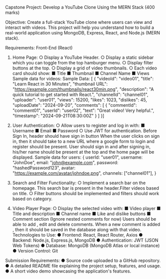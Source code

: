 Capstone Project: Develop a YouTube Clone Using the MERN 
Stack (400 marks) 

Objective: Create a full-stack YouTube clone where users can view and interact with videos. 
This project will help you understand how to build a real-world application using MongoDB, 
Express, React, and Node.js (MERN stack). 

Requirements: 
Front-End (React) 

1. Home Page: 
○ Display a YouTube Header. 
○ Display a static sidebar which you can toggle from the top hamburger menu. 
○ Display filter buttons at the top. 
○ Display a grid of video thumbnails. 
○ Each video card should show: 
■ Title 
■ Thumbnail 
■ Channel Name 
■ Views 
Sample data for videos: 
Sample Data: 
[ { "videoId": "video01", "title": "Learn React in 30 Minutes", "thumbnail URL": 
"https://example.com/thumbnails/react30min.png", "description": "A quick tutorial to get started 
with React.", "channelId": "channel01", "uploader": "user01", "views": 15200, "likes": 1023, 
"dislikes": 45, "uploadDate": "2024-09-20", "comments": [ { "commentId": "comment01", "userId": 
"user02", "text": "Great video! Very helpful.", "timestamp": "2024-09-21T08:30:00Z" } ] }]

3. User Authentication: 
○ Allow users to register and log in with: 
■ Username 
■ Email 
■ Password 
○ Use JWT for authentication. 
Before Sign In, header should have sign in button 
When the user clicks on sign in, then it should take to a new URL where a google form 
to login and register should be present. 
User should sign in and after signing in, his/her name should be present at the top and 
the home page will be displayed. 
Sample data for users: 
{ userId: "user01", username: "JohnDoe", email: "john@example.com", password: 
"hashedPassword123", avatar: "https://example.com/avatar/johndoe.png", channels: 
["channel01"], } 

4. Search and Filter Functionality: 
○ Implement a search bar on the homepage. 
This search bar is present in the header.Filter videos based on title. 
○ Filter buttons should be implemented and filters should work based on category. 
5. Video Player Page: 
○ Display the selected video with: 
■ Video player 
■ Title and description 
■ Channel name 
■ Like and dislike buttons 
■ Comment section (Ignore nested comments for now) 
Users should be able to add , edit and delete comments. When a new comment is added , 
then it should be saved in the database along with that video. 
Technologies to Use: 
● Frontend: React, React Router, Axios 
● Backend: Node.js, Express.js, MongoDB 
● Authentication: JWT (JSON Web Tokens) 
● Database: MongoDB (MongoDB Atlas or local instance) 
● Version Control: Git

Submission Requirements: 
● Source code uploaded to a GitHub repository. 
● A detailed README file explaining the project setup, features, and usage. 
● A short video demo showcasing the application's features.
